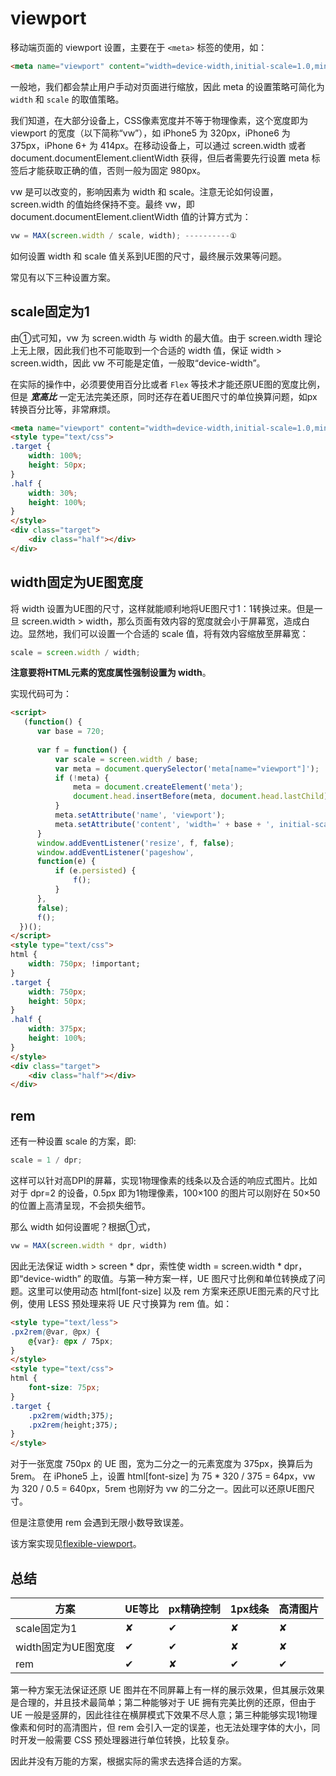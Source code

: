 # viewport

移动端页面的 viewport 设置，主要在于 `<meta>` 标签的使用，如：

```html
<meta name="viewport" content="width=device-width,initial-scale=1.0,minimum-scale=1.0,maximum-scale=1.0,user-scalable=no">
```

一般地，我们都会禁止用户手动对页面进行缩放，因此 meta 的设置策略可简化为`width` 和 `scale` 的取值策略。

我们知道，在大部分设备上，CSS像素宽度并不等于物理像素，这个宽度即为 viewport 的宽度（以下简称“vw”），如 iPhone5 为 320px，iPhone6 为 375px，iPhone 6+ 为 414px。在移动设备上，可以通过 screen.width 或者 document.documentElement.clientWidth 获得，但后者需要先行设置 meta 标签后才能获取正确的值，否则一般为固定 980px。

vw 是可以改变的，影响因素为 width 和 scale。注意无论如何设置，screen.width  的值始终保持不变。最终 vw，即 document.documentElement.clientWidth 值的计算方式为：

```javascript
vw = MAX(screen.width / scale, width); ----------①
```

如何设置 width 和 scale 值关系到UE图的尺寸，最终展示效果等问题。


常见有以下三种设置方案。

## scale固定为1

由①式可知，vw 为 screen.width 与 width 的最大值。由于 screen.width 理论上无上限，因此我们也不可能取到一个合适的 width 值，保证 width > screen.width，因此 vw 不可能是定值，一般取“device-width”。

在实际的操作中，必须要使用百分比或者 `Flex` 等技术才能还原UE图的宽度比例，但是 ___宽高比___ 一定无法完美还原，同时还存在着UE图尺寸的单位换算问题，如px转换百分比等，非常麻烦。

```html
<meta name="viewport" content="width=device-width,initial-scale=1.0,minimum-scale=1.0,maximum-scale=1.0,user-scalable=no">
<style type="text/css">
.target {
    width: 100%;
    height: 50px;
}
.half {
    width: 30%;
    height: 100%;
}
</style>
<div class="target">
    <div class="half"></div>
</div>
```

## width固定为UE图宽度

将 width 设置为UE图的尺寸，这样就能顺利地将UE图尺寸1：1转换过来。但是一旦 screen.width > width，那么页面有效内容的宽度就会小于屏幕宽，造成白边。显然地，我们可以设置一个合适的 scale 值，将有效内容缩放至屏幕宽：

```javascript
scale = screen.width / width;
```

__注意要将HTML元素的宽度属性强制设置为 width__。

实现代码可为：
```html
<script>
   (function() {
      var base = 720;
  
      var f = function() {
          var scale = screen.width / base;
          var meta = document.querySelector('meta[name="viewport"]');
          if (!meta) {
              meta = document.createElement('meta');
              document.head.insertBefore(meta, document.head.lastChild);
          }
          meta.setAttribute('name', 'viewport');
          meta.setAttribute('content', 'width=' + base + ', initial-scale=' + scale + ', minimum-scale=' + scale + ', maximum-scale=' + scale + ', user-scalable=no');
      }
      window.addEventListener('resize', f, false);
      window.addEventListener('pageshow',
      function(e) {
          if (e.persisted) {
              f();
          }
      },
      false);
      f();
  })();
</script>
<style type="text/css">
html {
    width: 750px; !important;
}
.target {
    width: 750px;
    height: 50px;
}
.half {
    width: 375px;
    height: 100%;
}
</style>
<div class="target">
    <div class="half"></div>
</div>
```

## rem

还有一种设置 scale 的方案，即:

```javascript
scale = 1 / dpr;
```

这样可以针对高DPI的屏幕，实现1物理像素的线条以及合适的响应式图片。比如对于 dpr=2 的设备，0.5px 即为1物理像素，100×100 的图片可以刚好在 50×50 的位置上高清呈现，不会损失细节。

那么 width 如何设置呢？根据①式，

```javascript
vw = MAX(screen.width * dpr, width)
```

因此无法保证 width > screen * dpr，索性使 width = screen.width * dpr，即“device-width” 的取值。与第一种方案一样，UE 图尺寸比例和单位转换成了问题。这里可以使用动态 html[font-size] 以及 rem 方案来还原UE图元素的尺寸比例，使用 LESS 预处理来将 UE 尺寸换算为 rem 值。如：

```html
<style type="text/less">
.px2rem(@var, @px) {
    @{var}: @px / 75px;
}
</style>
<style type="text/css">
html {
    font-size: 75px;
}
.target {
    .px2rem(width;375);
    .px2rem(height;375);
}
</style>
```

对于一张宽度 750px 的 UE 图，宽为二分之一的元素宽度为 375px，换算后为 5rem。
在 iPhone5 上，设置 html[font-size] 为 75 * 320 / 375 = 64px，vw 为 320 / 0.5 = 640px，5rem 也刚好为 vw 的二分之一。因此可以还原UE图尺寸。

但是注意使用 rem 会遇到无限小数导致误差。

该方案实现见[flexible-viewport](https://github.com/yanni4night/flexible-viewport)。

## 总结

|方案|UE等比|px精确控制|1px线条|高清图片|
|----|----|----|----|----|
|scale固定为1|✘|✔|✘|✘|
|width固定为UE图宽度|✔|✔|✘|✘|
|rem|✔|✘|✔|✔|

第一种方案无法保证还原 UE 图并在不同屏幕上有一样的展示效果，但其展示效果是合理的，并且技术最简单；第二种能够对于 UE 拥有完美比例的还原，但由于 UE 一般是竖屏的，因此往往在横屏模式下效果不尽人意；第三种能够实现1物理像素和何时的高清图片，但 rem 会引入一定的误差，也无法处理字体的大小，同时开发一般需要 CSS 预处理器进行单位转换，比较复杂。

因此并没有万能的方案，根据实际的需求去选择合适的方案。